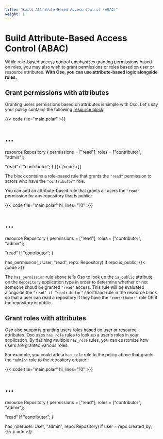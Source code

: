 ```yaml
---
title: "Build Attribute-Based Access Control (ABAC)"
weight: 1
---
```


# Build Attribute-Based Access Control (ABAC)

While role-based access control emphasizes granting permissions based on roles, you may also wish to grant permissions or roles based on user or resource attributes. **With Oso, you can use attribute-based logic alongside roles.**

## Grant permissions with attributes

Granting users permissions based on attributes is simple with Oso. Let's say your policy contains the following [resource block](reference/polar/polar-syntax#actor-and-resource-blocks):

{{< code file="main.polar" >}}
# ...

resource Repository {
  permissions = ["read"];
  roles = ["contributor", "admin"];

  "read" if "contributor";
}
{{< /code >}}

The block contains a role-based rule that grants the `"read"` permission to actors who have the `"contributor"` role.

You can add an attribute-based rule that grants all users the `"read"` permission for any repository that is public:

{{< code file="main.polar" hl_lines="10" >}}
# ...

resource Repository {
  permissions = ["read"];
  roles = ["contributor", "admin"];

  "read" if "contributor";
}

has_permission(_: User, "read", repo: Repository) if repo.is_public;
{{< /code >}}

The `has_permission` rule above tells Oso to look up the `is_public` attribute on the `Repository` application type in order to determine whether or not someone shoud be granted `"read"` access.
This rule will be evaluated alongside the `"read" if "contributor"` shorthand rule in the resource block so that a user can read a repository if they have the `"contributor"` role OR if the repository is public.

## Grant roles with attributes

Oso also supports granting users roles based on user or resource attributes. Oso uses `has_role` rules to look up a user's roles in your application. By defining multiple `has_role` rules,  you can customize how users are granted various roles.

For example, you could add a `has_role` rule to the policy above that grants the `"admin"` role to the repository creator:

{{< code file="main.polar" hl_lines="10" >}}
# ...

resource Repository {
  permissions = ["read"];
  roles = ["contributor", "admin"];

  "read" if "contributor";
}

has_role(user: User, "admin", repo: Repository) if user = repo.created_by;
{{< /code >}}
